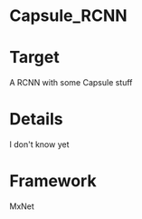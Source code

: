 # Capsule_RCNN

# Target
A RCNN with some Capsule stuff

# Details
I don't know yet

# Framework
MxNet
